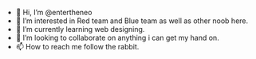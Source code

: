 - 👋 Hi, I’m @entertheneo
- 👀 I’m interested in Red team and Blue team as well as other noob here.
- 🌱 I’m currently learning web designing.
- 💞️ I’m looking to collaborate on anything i can get my hand on.  
- 📫 How to reach me follow the rabbit. 

<!---
entertheneo/entertheneo is a ✨ special ✨ repository because its `README.md` (this file) appears on your GitHub profile.
You can click the Preview link to take a look at your changes.
--->
